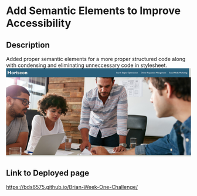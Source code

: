 # Add Semantic Elements to Improve Accessibility
## Description
Added proper semantic elements for a more proper structured code along with condensing and eliminating unneccessary code in stylesheet. 
![](./assets/images/horiseon-screenshot.png)
## Link to Deployed page
https://bds6575.github.io/Brian-Week-One-Challenge/
